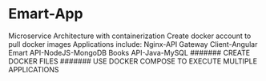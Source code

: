 # Emart-App
Microservice Architecture with containerization
Create docker account to pull docker images
Applications include:
Nginx-API Gateway
Client-Angular
Emart API-NodeJS-MongoDB
Books API-Java-MySQL
#######
CREATE DOCKER FILES
#######
USE DOCKER COMPOSE TO EXECUTE MULTIPLE APPLICATIONS

